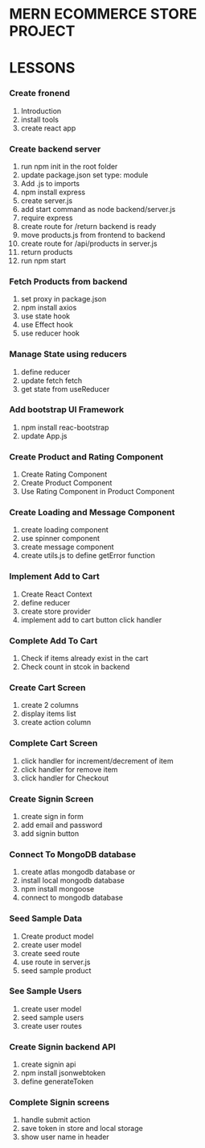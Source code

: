 # MERN ECOMMERCE STORE PROJECT

# LESSONS

### Create fronend

1. Introduction
2. install tools
3. create react app

### Create backend server

1. run npm init in the root folder
2. update package.json set type: module
3. Add .js to imports
4. npm install express
5. create server.js
6. add start command as node backend/server.js
7. require express
8. create route for /return backend is ready
9. move products.js from frontend to backend
10. create route for /api/products in server.js
11. return products
12. run npm start

### Fetch Products from backend

1. set proxy in package.json
2. npm install axios
3. use state hook
4. use Effect hook
5. use reducer hook

### Manage State using reducers

1. define reducer
2. update fetch fetch
3. get state from useReducer

### Add bootstrap UI Framework

1. npm install reac-bootstrap
2. update App.js

### Create Product and Rating Component

1. Create Rating Component
2. Create Product Component
3. Use Rating Component in Product Component

### Create Loading and Message Component

1. create loading component
2. use spinner component
3. create message component
4. create utils.js to define getError function

### Implement Add to Cart

1. Create React Context
2. define reducer
3. create store provider
4. implement add to cart button click handler

### Complete Add To Cart

1. Check if items already exist in the cart
2. Check count in stcok in backend

### Create Cart Screen

1. create 2 columns
2. display items list
3. create action column

### Complete Cart Screen

1. click handler for increment/decrement of item
2. click handler for remove item
3. click handler for Checkout

### Create Signin Screen

1. create sign in form
2. add email and password
3. add signin button

### Connect To MongoDB database

1. create atlas mongodb database or
2. install local mongodb database
3. npm install mongoose
4. connect to mongodb database

### Seed Sample Data

1. Create product model
2. create user model
3. create seed route
4. use route in server.js
5. seed sample product

### See Sample Users

1. create user model
2. seed sample users
3. create user routes

### Create Signin backend API

1. create signin api
2. npm install jsonwebtoken
3. define generateToken

### Complete Signin screens

1. handle submit action
2. save token in store and local storage
3. show user name in header
